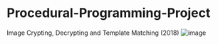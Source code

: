 # Procedural-Programming-Project
Image Crypting, Decrypting and Template Matching (2018)
![image](https://user-images.githubusercontent.com/48520340/219868613-1d43c927-80b1-4b17-9174-956bad48871e.png)
